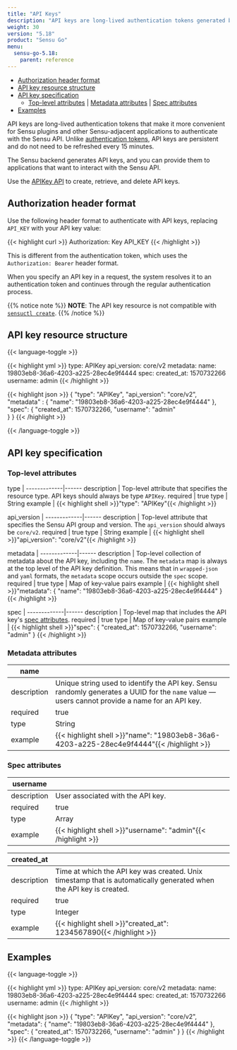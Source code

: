 ```yaml
---
title: "API Keys"
description: "API keys are long-lived authentication tokens generated by the Sensu backend. You can provide API keys to applications that want to interact with the Sensu API. Read this reference doc to learn about API keys."
weight: 30
version: "5.18"
product: "Sensu Go"
menu: 
  sensu-go-5.18:
    parent: reference
---
```


- [Authorization header format](#authorization-header-format)
- [API key resource structure](#api-key-resource-structure)
- [API key specification](#api-key-specification)
  - [Top-level attributes](#top-level-attributes) | [Metadata attributes](#metadata-attributes) | [Spec attributes](#spec-attributes)
- [Examples](#examples)

API keys are long-lived authentication tokens that make it more convenient for Sensu plugins and other Sensu-adjacent applications to authenticate with the Sensu API.
Unlike [authentication tokens][2], API keys are persistent and do not need to be refreshed every 15 minutes.

The Sensu backend generates API keys, and you can provide them to applications that want to interact with the Sensu API.

Use the [APIKey API][1] to create, retrieve, and delete API keys.

## Authorization header format

Use the following header format to authenticate with API keys, replacing `API_KEY` with your API key value:

{{< highlight curl >}}
Authorization: Key API_KEY
{{< /highlight >}}

This is different from the authentication token, which uses the `Authorization: Bearer` header format.

When you specify an API key in a request, the system resolves it to an authentication token and continues through the regular authentication process.

{{% notice note %}}
**NOTE**: The API key resource is not compatible with [`sensuctl create`](../../sensuctl/reference/#create-resources).
{{% /notice %}}

## API key resource structure

{{< language-toggle >}}

{{< highlight yml >}}
type: APIKey
api_version: core/v2
metadata:
  name: 19803eb8-36a6-4203-a225-28ec4e9f4444
spec:
  created_at: 1570732266
  username: admin
{{< /highlight >}}

{{< highlight json >}}
{
  "type": "APIKey",
  "api_version": "core/v2",
  "metadata" : {
    "name": "19803eb8-36a6-4203-a225-28ec4e9f4444"
  },
  "spec": {
    "created_at": 1570732266,
    "username": "admin"    
  }
}
{{< /highlight >}}

{{< /language-toggle >}}

## API key specification

### Top-level attributes

type         | 
-------------|------
description  | Top-level attribute that specifies the resource type. API keys should always be type `APIKey`.
required     | true
type         | String
example      | {{< highlight shell >}}"type": "APIKey"{{< /highlight >}}

api_version  | 
-------------|------
description  | Top-level attribute that specifies the Sensu API group and version. The `api_version` should always be `core/v2`.
required     | true
type         | String
example      | {{< highlight shell >}}"api_version": "core/v2"{{< /highlight >}}

metadata     | 
-------------|------
description  | Top-level collection of metadata about the API key, including the `name`. The `metadata` map is always at the top level of the API key definition. This means that in `wrapped-json` and `yaml` formats, the `metadata` scope occurs outside the `spec` scope.
required     | true
type         | Map of key-value pairs
example      | {{< highlight shell >}}"metadata": {
  "name": "19803eb8-36a6-4203-a225-28ec4e9f4444"
}{{< /highlight >}}

spec         | 
-------------|------
description  | Top-level map that includes the API key's [spec attributes][4].
required     | true
type         | Map of key-value pairs
example      | {{< highlight shell >}}"spec": {
    "created_at": 1570732266,
    "username": "admin"
  }
{{< /highlight >}}

### Metadata attributes

| name       |      |
-------------|------
description  | Unique string used to identify the API key. Sensu randomly generates a UUID for the `name` value &mdash; users cannot provide a name for an API key.
required     | true
type         | String
example      | {{< highlight shell >}}"name": "19803eb8-36a6-4203-a225-28ec4e9f4444"{{< /highlight >}}

### Spec attributes

| username   |     |
-------------|------
description  | User associated with the API key.
required     | true
type         | Array
example      | {{< highlight shell >}}"username": "admin"{{< /highlight >}}

| created_at |      |
-------------|------
description  | Time at which the API key was created. Unix timestamp that is automatically generated when the API key is created.
required     | true
type         | Integer
example      | {{< highlight shell >}}"created_at": 1234567890{{< /highlight >}}

## Examples

{{< language-toggle >}}

{{< highlight yml >}}
type: APIKey
api_version: core/v2
metadata:
  name: 19803eb8-36a6-4203-a225-28ec4e9f4444
spec:
  created_at: 1570732266
  username: admin
{{< /highlight >}}

{{< highlight json >}}
{
  "type": "APIKey",
  "api_version": "core/v2",
  "metadata": {
    "name": "19803eb8-36a6-4203-a225-28ec4e9f4444"
  },
  "spec": {
    "created_at": 1570732266,
    "username": "admin"
  }
}
{{< /highlight >}}
{{< /language-toggle >}}

[1]: ../../api/apikeys/
[2]: ../../api/auth/#the-authtoken-api-endpoint
[4]: #spec-attributes
